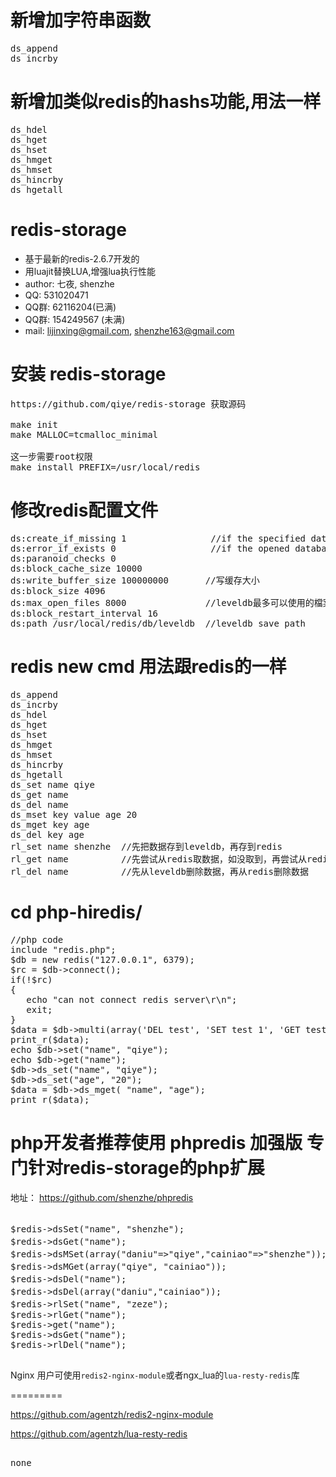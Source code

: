 新增加字符串函数
=========
<pre>
ds_append
ds_incrby
</pre>

新增加类似redis的hashs功能,用法一样
=========
<pre>
ds_hdel
ds_hget
ds_hset
ds_hmget
ds_hmset
ds_hincrby
ds_hgetall
</pre>

redis-storage
=========
  - 基于最新的redis-2.6.7开发的
  - 用luajit替换LUA,增强lua执行性能
  - author: 七夜, shenzhe
  - QQ: 531020471
  - QQ群: 62116204(已满)
  - QQ群: 154249567 (未满)
  - mail: lijinxing@gmail.com, shenzhe163@gmail.com


    
安装 redis-storage
=========
<pre>
https://github.com/qiye/redis-storage 获取源码
    
make init
make MALLOC=tcmalloc_minimal

这一步需要root权限
make install PREFIX=/usr/local/redis
</pre>

修改redis配置文件
=========
<pre>
ds:create_if_missing 1                //if the specified database didn't exist will create a new one
ds:error_if_exists 0                  //if the opened database exsits will throw exception
ds:paranoid_checks 0
ds:block_cache_size 10000
ds:write_buffer_size 100000000       //写缓存大小
ds:block_size 4096
ds:max_open_files 8000               //leveldb最多可以使用的檔案數，一個檔案可以儲存 2MB 的資料。
ds:block_restart_interval 16
ds:path /usr/local/redis/db/leveldb  //leveldb save path
</pre>

redis new cmd 用法跟redis的一样
=========
<pre>
ds_append
ds_incrby
ds_hdel
ds_hget
ds_hset
ds_hmget
ds_hmset
ds_hincrby
ds_hgetall    
ds_set name qiye
ds_get name
ds_del name 
ds_mset key value age 20
ds_mget key age
ds_del key age
rl_set name shenzhe  //先把数据存到leveldb，再存到redis
rl_get name          //先尝试从redis取数据，如没取到，再尝试从redis取数据
rl_del name          //先从leveldb删除数据，再从redis删除数据
</pre>


cd php-hiredis/
=========
<pre>
//php code 
include "redis.php";
$db = new redis("127.0.0.1", 6379);
$rc = $db->connect();
if(!$rc)
{
   echo "can not connect redis server\r\n";
   exit;
}  
$data = $db->multi(array('DEL test', 'SET test 1', 'GET test'));
print_r($data);
echo $db->set("name", "qiye");
echo $db->get("name");
$db->ds_set("name", "qiye");
$db->ds_set("age", "20");
$data = $db->ds_mget( "name", "age");
print_r($data);
</pre>

php开发者推荐使用 phpredis 加强版 专门针对redis-storage的php扩展
=========

地址： https://github.com/shenzhe/phpredis

<pre>

$redis->dsSet("name", "shenzhe");  								//把数据存到leveldb
$redis->dsGet("name");            						 		//从leveldb取出数据, 输出 shenzhe
$redis->dsMSet(array("daniu"=>"qiye","cainiao"=>"shenzhe"));	//批量把数据存到leveldb; keys结构 array("key1"=>"val1", "key2"=>"val2")       
$redis->dsMGet(array("qiye", "cainiao"));       				//批量从leveldb取出数据
$redis->dsDel("name");               							//从leveldb删除数据， $key可以是字符串，也可是key的数组集合（相当于批量删除）
$redis->dsDel(array("daniu","cainiao"));               			//从leveldb删除数据， $key可以是字符串，也可是key的数组集合（相当于批量删除）
$redis->rlSet("name", "zeze");       							//先把数据存到leveldb，再存到redis
$redis->rlGet("name");
$redis->get("name");
$redis->dsGet("name");
$redis->rlDel("name");

</pre>

Nginx 用户可使用`redis2-nginx-module`或者ngx_lua的`lua-resty-redis`库

=========

https://github.com/agentzh/redis2-nginx-module

https://github.com/agentzh/lua-resty-redis

<pre>

none

</pre>
